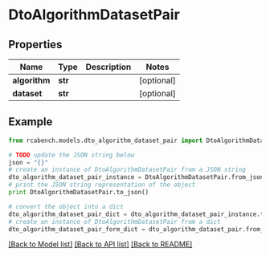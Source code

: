 # DtoAlgorithmDatasetPair


## Properties

Name | Type | Description | Notes
------------ | ------------- | ------------- | -------------
**algorithm** | **str** |  | [optional] 
**dataset** | **str** |  | [optional] 

## Example

```python
from rcabench.models.dto_algorithm_dataset_pair import DtoAlgorithmDatasetPair

# TODO update the JSON string below
json = "{}"
# create an instance of DtoAlgorithmDatasetPair from a JSON string
dto_algorithm_dataset_pair_instance = DtoAlgorithmDatasetPair.from_json(json)
# print the JSON string representation of the object
print DtoAlgorithmDatasetPair.to_json()

# convert the object into a dict
dto_algorithm_dataset_pair_dict = dto_algorithm_dataset_pair_instance.to_dict()
# create an instance of DtoAlgorithmDatasetPair from a dict
dto_algorithm_dataset_pair_form_dict = dto_algorithm_dataset_pair.from_dict(dto_algorithm_dataset_pair_dict)
```
[[Back to Model list]](../README.md#documentation-for-models) [[Back to API list]](../README.md#documentation-for-api-endpoints) [[Back to README]](../README.md)



